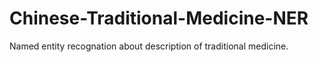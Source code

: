 # Chinese-Traditional-Medicine-NER
Named entity recognation about description of traditional medicine.
